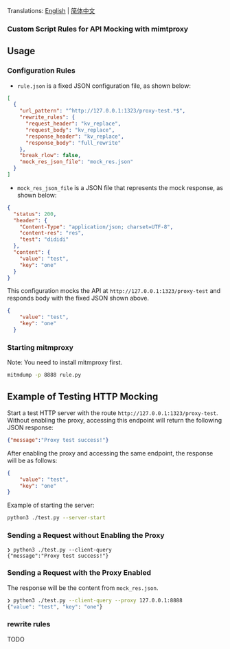 Translations: [English](readme.md) | [简体中文](readme_zh.md) 
### Custom Script Rules for API Mocking with mimtproxy

## Usage
### Configuration Rules
* `rule.json` is a fixed JSON configuration file, as shown below:
```json
[
  {
    "url_pattern": "^http://127.0.0.1:1323/proxy-test.*$",
    "rewrite_rules": {
      "request_header": "kv_replace",
      "request_body": "kv_replace",
      "response_header": "kv_replace",
      "response_body": "full_rewrite"
    },
    "break_rlow": false,
    "mock_res_json_file": "mock_res.json"
  }
]
```
* `mock_res_json_file` is a JSON file that represents the mock response, as shown below:
``` json
{
  "status": 200,
  "header": {
    "Content-Type": "application/json; charset=UTF-8",
    "content-res": "res",
    "test": "dididi"
  },
  "content": {
    "value": "test",
    "key": "one"
  }
}
```
This configuration mocks the API at `http://127.0.0.1:1323/proxy-test` and responds body with the fixed JSON  shown above.
```json
{
    "value": "test",
    "key": "one"
  }

```

### Starting mitmproxy
Note: You need to install mitmproxy first.

```bash
mitmdump -p 8888 rule.py
```

## Example of Testing HTTP Mocking
Start a test HTTP server with the route `http://127.0.0.1:1323/proxy-test`. Without enabling the proxy, accessing this endpoint will return the following JSON response:
``` json
{"message":"Proxy test success!"}
```
After enabling the proxy and accessing the same endpoint, the response will be as follows:
``` json
{
    "value": "test",
    "key": "one"
}
```

Example of starting the server:
```bash
python3 ./test.py --server-start
```
### Sending a Request without Enabling the Proxy
```
❯ python3 ./test.py --client-query                                                                
{"message":"Proxy test success!"} 

```
### Sending a Request with the Proxy Enabled
The response will be the content from `mock_res.json`.
```bash
❯ python3 ./test.py --client-query --proxy 127.0.0.1:8888                                         
{"value": "test", "key": "one"}
```

### rewrite rules
TODO